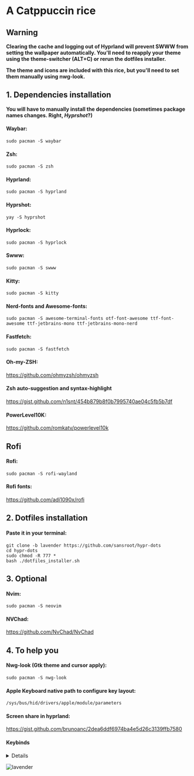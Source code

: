 # A Catppuccin rice
## Warning
**Clearing the cache and logging out of Hyprland will prevent SWWW from setting the wallpaper automatically. You'll need to reapply your theme using the theme-switcher (ALT+C) or rerun the dotfiles installer.**

**The theme and icons are included with this rice, but you'll need to set them manually using nwg-look.**
## 1. Dependencies installation

**You will have to manually install the dependencies (sometimes package names changes. Right, ***Hyprshot***?)**

#### Waybar:
```
sudo pacman -S waybar
```
#### Zsh: 
```
sudo pacman -S zsh 
```
#### Hyprland: 
```
sudo pacman -S hyprland 
```
#### Hyprshot: 
```
yay -S hyprshot 
```
#### Hyprlock: 
```
sudo pacman -S hyprlock 
```
#### Swww: 
```
sudo pacman -S swww 
```
#### Kitty: 
```
sudo pacman -S kitty 
```
#### Nerd-fonts and Awesome-fonts: 
```
sudo pacman -S awesome-terminal-fonts otf-font-awesome ttf-font-awesome ttf-jetbrains-mono ttf-jetbrains-mono-nerd 
```
#### Fastfetch: 
```
sudo pacman -S fastfetch 
```
#### Oh-my-ZSH: 

<a>https://github.com/ohmyzsh/ohmyzsh</a>

#### Zsh auto-suggestion and syntax-highlight

<a>https://gist.github.com/n1snt/454b879b8f0b7995740ae04c5fb5b7df</a>

#### PowerLevel10K:

<a>https://github.com/romkatv/powerlevel10k</a>
## Rofi
#### Rofi:
  ```
  sudo pacman -S rofi-wayland 
  ```
#### Rofi fonts:

  <a>https://github.com/adi1090x/rofi</a>

## 2. Dotfiles installation
#### Paste it in your terminal:
```
git clone -b lavender https://github.com/sansroot/hypr-dots
cd hypr-dots
sudo chmod -R 777 *
bash ./dotfiles_installer.sh
```

  

## 3. Optional

#### Nvim: 
```
sudo pacman -S neovim 
```
#### NVChad: 

<a>https://github.com/NvChad/NvChad</a>





## 4. To help you


#### Nwg-look (Gtk theme and cursor apply): 
```
sudo pacman -S nwg-look
```
#### Apple Keyboard native path to configure key layout: 
```
/sys/bus/hid/drivers/apple/module/parameters
```
#### Screen share in hyprland: 
<a>https://gist.github.com/brunoanc/2dea6ddf6974ba4e5d26c3139ffb7580</a>

#### Keybinds

<details>



| Action                                | Shortcut (Key)      |
|---------------------------------------|---------------------|
| Open themes                           | <kbd>Alt</kbd> + <kbd>C</kbd> |
| Open terminal                         | <kbd>Alt</kbd> + <kbd>Return</kbd> |
| Kill active window                    | <kbd>Alt</kbd> + <kbd>Q</kbd> |
| Exit environment                      | <kbd>$mainMod</kbd> + <kbd>M</kbd> |
| Toggle fullscreen mode                | <kbd>$mainMod</kbd> + <kbd>F</kbd> |
| Open file manager                     | <kbd>$mainMod</kbd> + <kbd>E</kbd> |
| Toggle floating window                | <kbd>Alt</kbd> + <kbd>F</kbd> |
| Open menu                             | <kbd>Alt</kbd> + <kbd>X</kbd> |
| Open power menu                       | <kbd>Alt</kbd> + <kbd>Z</kbd> |
| Toggle split mode                     | <kbd>Alt</kbd> + <kbd>S</kbd> |
| Move focus to the left                | <kbd>$mainMod</kbd> + <kbd>A</kbd> |
| Move focus to the right               | <kbd>$mainMod</kbd> + <kbd>D</kbd> |
| Move focus up                         | <kbd>$mainMod</kbd> + <kbd>W</kbd> |
| Move focus down                       | <kbd>$mainMod</kbd> + <kbd>S</kbd> |
| Take a screenshot                     | <kbd>Alt</kbd> + <kbd>P</kbd> |
| Lock screen                           | <kbd>$mainMod</kbd> + <kbd>L</kbd> |
| Kill panel                            | <kbd>$mainMod</kbd> + <kbd>K</kbd> |
| Start panel                           | <kbd>$mainMod</kbd> + <kbd>J</kbd> |
| Switch to workspace 1                 | <kbd>Alt</kbd> + <kbd>1</kbd> |
| Switch to workspace 2                 | <kbd>Alt</kbd> + <kbd>2</kbd> |
| Switch to workspace 3                 | <kbd>Alt</kbd> + <kbd>3</kbd> |
| Switch to workspace 4                 | <kbd>Alt</kbd> + <kbd>4</kbd> |
| Switch to workspace 5                 | <kbd>Alt</kbd> + <kbd>5</kbd> |
| Switch to workspace 6                 | <kbd>Ctrl</kbd> + <kbd>1</kbd> |
| Switch to workspace 7                 | <kbd>Ctrl</kbd> + <kbd>2</kbd> |
| Switch to workspace 8                 | <kbd>Ctrl</kbd> + <kbd>3</kbd> |
| Switch to workspace 9                 | <kbd>Ctrl</kbd> + <kbd>4</kbd> |
| Switch to workspace 10                | <kbd>Ctrl</kbd> + <kbd>5</kbd> |
| Move window to workspace 1            | <kbd>$mainMod</kbd> + <kbd>1</kbd> |
| Move window to workspace 2            | <kbd>$mainMod</kbd> + <kbd>2</kbd> |
| Move window to workspace 3            | <kbd>$mainMod</kbd> + <kbd>3</kbd> |
| Move window to workspace 4            | <kbd>$mainMod</kbd> + <kbd>4</kbd> |
| Move window to workspace 5            | <kbd>$mainMod</kbd> + <kbd>5</kbd> |
| Move window to workspace 6            | <kbd>Ctrl</kbd> + <kbd>Shift</kbd> + <kbd>1</kbd> |
| Move window to workspace 7            | <kbd>Ctrl</kbd> + <kbd>Shift</kbd> + <kbd>2</kbd> |
| Move window to workspace 8            | <kbd>Ctrl</kbd> + <kbd>Shift</kbd> + <kbd>3</kbd> |
| Move window to workspace 9            | <kbd>Ctrl</kbd> + <kbd>Shift</kbd> + <kbd>4</kbd> |
| Move window to workspace 10           | <kbd>Ctrl</kbd> + <kbd>Shift</kbd> + <kbd>5</kbd> |


</details>


![lavender](https://github.com/user-attachments/assets/6c763e8f-8de5-490f-a9c1-52b2dcdaf970)









